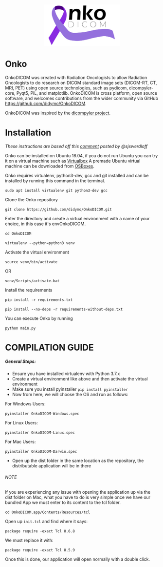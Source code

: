 <p align="center"><img src="src/res/images/onkodicom_main_banner.png?raw=true" alt="main-icon-onko-dicom" width="250"></p>

# Onko
OnkoDICOM was created with Radiation Oncologists to allow Radiation Oncologists to do research on DICOM standard image sets (DICOM-RT, CT, MRI, PET) using open source technologies, such as pydicom, dicompyler-core, Pyqt5, PIL, and matplotlib. OnkoDICOM is cross platform, open source software, and welcomes contributions from the wider community via GitHub https://github.com/didymo/OnkoDICOM.


OnkoDICOM was inspired by the [dicompyler project](https://github.com/bastula/dicompyler).


# Installation
*These instructions are based off this
[comment](https://github.com/didymo/OnkoDICOM/issues/7#issuecomment-552151910)
posted by @sjswerdloff*

Onko can be installed on Ubuntu 18.04, if you do not run Ubuntu you can 
try it on a virtual machine such as [Virtualbox](https://www.virtualbox.org/) 
A premade Ubuntu virtual machine can be downloaded from 
[OSBoxes](https://www.osboxes.org/).

Onko requires virtualenv, python3-dev, gcc and git installed and can be
installed by running this command in the terminal.

`sudo apt install virtualenv git python3-dev gcc`

Clone the Onko repository

`git clone https://github.com/didymo/OnkoDICOM.git`

Enter the directory and create a virtual environment with a name of
your choice, in this case it's envOnkoDICOM.

`cd OnkoDICOM`

`virtualenv --python=python3 venv`

Activate the virtual environment

`source venv/bin/activate`

OR

`venv/Scripts/activate.bat`

Install the requirements

`pip install -r requirements.txt`

`pip install --no-deps -r requirements-without-deps.txt`


You can execute Onko by running

`python main.py`


# COMPILATION GUIDE
##### General Steps:
- Ensure you have installed virtualenv with Python 3.7.x
- Create a virtual environment like above and then activate the virtual environment
- Make sure you install pyinstaller
	`pip install pyinstaller`
- Now from here, we will choose the OS and run as follows:

For Windows Users:

`pyinstaller OnkoDICOM-Windows.spec`

For Linux Users:

`pyinstaller OnkoDICOM-Linux.spec`

For Mac Users:

`pyinstaller OnkoDICOM-Darwin.spec`
- Open up the dist folder in the same location as the repository, the distributable application will be in there
###### NOTE
If you are experiencing any issue with opening the application up via the dist folder on Mac,
what you have to do is very simple once we have our bundled App we must enter to its content to the tcl folder.

`cd OnkoDICOM.app/Contents/Resources/tcl`

Open up  `init.tcl`  and find where it says:

`package require -exact Tcl 8.6.8`

We must replace it with:

`package require -exact Tcl 8.5.9`

Once this is done, our application will open normally with a double click.
